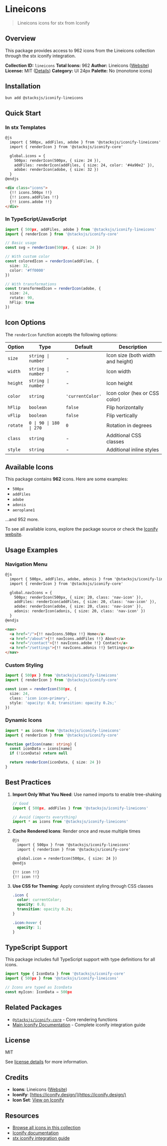 # Lineicons

> Lineicons icons for stx from Iconify

## Overview

This package provides access to 962 icons from the Lineicons collection through the stx iconify integration.

**Collection ID:** `lineicons`
**Total Icons:** 962
**Author:** Lineicons ([Website](https://github.com/LineiconsHQ/Lineicons))
**License:** MIT ([Details](https://github.com/LineiconsHQ/Lineicons/blob/main/LICENSE.md))
**Category:** UI 24px
**Palette:** No (monotone icons)

## Installation

```bash
bun add @stacksjs/iconify-lineicons
```

## Quick Start

### In stx Templates

```html
@js
  import { 500px, addFiles, adobe } from '@stacksjs/iconify-lineicons'
  import { renderIcon } from '@stacksjs/iconify-core'

  global.icons = {
    500px: renderIcon(500px, { size: 24 }),
    addFiles: renderIcon(addFiles, { size: 24, color: '#4a90e2' }),
    adobe: renderIcon(adobe, { size: 32 })
  }
@endjs

<div class="icons">
  {!! icons.500px !!}
  {!! icons.addFiles !!}
  {!! icons.adobe !!}
</div>
```

### In TypeScript/JavaScript

```typescript
import { 500px, addFiles, adobe } from '@stacksjs/iconify-lineicons'
import { renderIcon } from '@stacksjs/iconify-core'

// Basic usage
const svg = renderIcon(500px, { size: 24 })

// With custom color
const coloredIcon = renderIcon(addFiles, {
  size: 32,
  color: '#ff0000'
})

// With transformations
const transformedIcon = renderIcon(adobe, {
  size: 24,
  rotate: 90,
  hFlip: true
})
```

## Icon Options

The `renderIcon` function accepts the following options:

| Option | Type | Default | Description |
|--------|------|---------|-------------|
| `size` | `string \| number` | - | Icon size (both width and height) |
| `width` | `string \| number` | - | Icon width |
| `height` | `string \| number` | - | Icon height |
| `color` | `string` | `'currentColor'` | Icon color (hex or CSS color) |
| `hFlip` | `boolean` | `false` | Flip horizontally |
| `vFlip` | `boolean` | `false` | Flip vertically |
| `rotate` | `0 \| 90 \| 180 \| 270` | `0` | Rotation in degrees |
| `class` | `string` | - | Additional CSS classes |
| `style` | `string` | - | Additional inline styles |

## Available Icons

This package contains **962** icons. Here are some examples:

- `500px`
- `addFiles`
- `adobe`
- `adonis`
- `aeroplane1`

...and 952 more.

To see all available icons, explore the package source or check the [Iconify website](https://icon-sets.iconify.design/lineicons/).

## Usage Examples

### Navigation Menu

```html
@js
  import { 500px, addFiles, adobe, adonis } from '@stacksjs/iconify-lineicons'
  import { renderIcon } from '@stacksjs/iconify-core'

  global.navIcons = {
    500px: renderIcon(500px, { size: 20, class: 'nav-icon' }),
    addFiles: renderIcon(addFiles, { size: 20, class: 'nav-icon' }),
    adobe: renderIcon(adobe, { size: 20, class: 'nav-icon' }),
    adonis: renderIcon(adonis, { size: 20, class: 'nav-icon' })
  }
@endjs

<nav>
  <a href="/">{!! navIcons.500px !!} Home</a>
  <a href="/about">{!! navIcons.addFiles !!} About</a>
  <a href="/contact">{!! navIcons.adobe !!} Contact</a>
  <a href="/settings">{!! navIcons.adonis !!} Settings</a>
</nav>
```

### Custom Styling

```typescript
import { 500px } from '@stacksjs/iconify-lineicons'
import { renderIcon } from '@stacksjs/iconify-core'

const icon = renderIcon(500px, {
  size: 24,
  class: 'icon icon-primary',
  style: 'opacity: 0.8; transition: opacity 0.2s;'
})
```

### Dynamic Icons

```typescript
import * as icons from '@stacksjs/iconify-lineicons'
import { renderIcon } from '@stacksjs/iconify-core'

function getIcon(name: string) {
  const iconData = icons[name]
  if (!iconData) return null

  return renderIcon(iconData, { size: 24 })
}
```

## Best Practices

1. **Import Only What You Need**: Use named imports to enable tree-shaking
   ```typescript
   // Good
   import { 500px, addFiles } from '@stacksjs/iconify-lineicons'

   // Avoid (imports everything)
   import * as icons from '@stacksjs/iconify-lineicons'
   ```

2. **Cache Rendered Icons**: Render once and reuse multiple times
   ```html
   @js
     import { 500px } from '@stacksjs/iconify-lineicons'
     import { renderIcon } from '@stacksjs/iconify-core'

     global.icon = renderIcon(500px, { size: 24 })
   @endjs

   {!! icon !!}
   {!! icon !!}
   ```

3. **Use CSS for Theming**: Apply consistent styling through CSS classes
   ```css
   .icon {
     color: currentColor;
     opacity: 0.8;
     transition: opacity 0.2s;
   }

   .icon:hover {
     opacity: 1;
   }
   ```

## TypeScript Support

This package includes full TypeScript support with type definitions for all icons.

```typescript
import type { IconData } from '@stacksjs/iconify-core'
import { 500px } from '@stacksjs/iconify-lineicons'

// Icons are typed as IconData
const myIcon: IconData = 500px
```

## Related Packages

- [`@stacksjs/iconify-core`](../iconify-core) - Core rendering functions
- [Main Iconify Documentation](../../docs/iconify.md) - Complete iconify integration guide

## License

MIT

See [license details](https://github.com/LineiconsHQ/Lineicons/blob/main/LICENSE.md) for more information.

## Credits

- **Icons**: Lineicons ([Website](https://github.com/LineiconsHQ/Lineicons))
- **Iconify**: [https://iconify.design/](https://iconify.design/)
- **Icon Set**: [View on Iconify](https://icon-sets.iconify.design/lineicons/)

## Resources

- [Browse all icons in this collection](https://icon-sets.iconify.design/lineicons/)
- [Iconify documentation](https://iconify.design/docs/)
- [stx iconify integration guide](../../docs/iconify.md)
